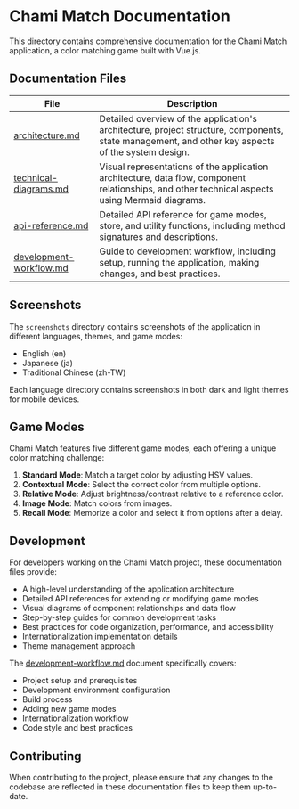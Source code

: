 # Chami Match Documentation

This directory contains comprehensive documentation for the Chami Match application, a color matching game built with Vue.js.

## Documentation Files

| File | Description |
|------|-------------|
| [architecture.md](architecture.md) | Detailed overview of the application's architecture, project structure, components, state management, and other key aspects of the system design. |
| [technical-diagrams.md](technical-diagrams.md) | Visual representations of the application architecture, data flow, component relationships, and other technical aspects using Mermaid diagrams. |
| [api-reference.md](api-reference.md) | Detailed API reference for game modes, store, and utility functions, including method signatures and descriptions. |
| [development-workflow.md](development-workflow.md) | Guide to development workflow, including setup, running the application, making changes, and best practices. |

## Screenshots

The `screenshots` directory contains screenshots of the application in different languages, themes, and game modes:

- English (en)
- Japanese (ja)
- Traditional Chinese (zh-TW)

Each language directory contains screenshots in both dark and light themes for mobile devices.

## Game Modes

Chami Match features five different game modes, each offering a unique color matching challenge:

1. **Standard Mode**: Match a target color by adjusting HSV values.
2. **Contextual Mode**: Select the correct color from multiple options.
3. **Relative Mode**: Adjust brightness/contrast relative to a reference color.
4. **Image Mode**: Match colors from images.
5. **Recall Mode**: Memorize a color and select it from options after a delay.

## Development

For developers working on the Chami Match project, these documentation files provide:

- A high-level understanding of the application architecture
- Detailed API references for extending or modifying game modes
- Visual diagrams of component relationships and data flow
- Step-by-step guides for common development tasks
- Best practices for code organization, performance, and accessibility
- Internationalization implementation details
- Theme management approach

The [development-workflow.md](development-workflow.md) document specifically covers:

- Project setup and prerequisites
- Development environment configuration
- Build process
- Adding new game modes
- Internationalization workflow
- Code style and best practices

## Contributing

When contributing to the project, please ensure that any changes to the codebase are reflected in these documentation files to keep them up-to-date.
